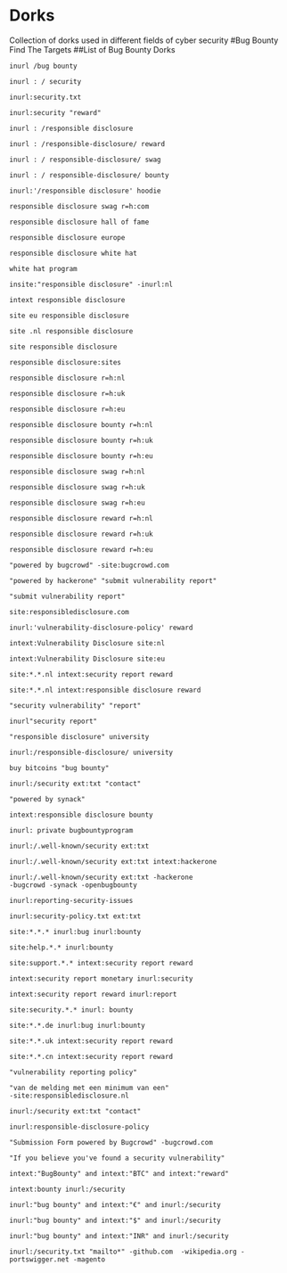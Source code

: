 # Dorks
Collection of dorks used in different fields of cyber security
#Bug Bounty Find The Targets
##List of Bug Bounty Dorks
    
    inurl /bug bounty
    
    inurl : / security
    
    inurl:security.txt
    
    inurl:security "reward"
    
    inurl : /responsible disclosure
    
    inurl : /responsible-disclosure/ reward
    
    inurl : / responsible-disclosure/ swag
    
    inurl : / responsible-disclosure/ bounty
    
    inurl:'/responsible disclosure' hoodie
    
    responsible disclosure swag r=h:com
    
    responsible disclosure hall of fame
    
    responsible disclosure europe
    
    responsible disclosure white hat
    
    white hat program
    
    insite:"responsible disclosure" -inurl:nl
    
    intext responsible disclosure
    
    site eu responsible disclosure
    
    site .nl responsible disclosure
    
    site responsible disclosure
    
    responsible disclosure:sites
    
    responsible disclosure r=h:nl
    
    responsible disclosure r=h:uk
    
    responsible disclosure r=h:eu
    
    responsible disclosure bounty r=h:nl
    
    responsible disclosure bounty r=h:uk
    
    responsible disclosure bounty r=h:eu
    
    responsible disclosure swag r=h:nl
    
    responsible disclosure swag r=h:uk
    
    responsible disclosure swag r=h:eu
    
    responsible disclosure reward r=h:nl
    
    responsible disclosure reward r=h:uk
    
    responsible disclosure reward r=h:eu
    
    "powered by bugcrowd" -site:bugcrowd.com
    
    "powered by hackerone" "submit vulnerability report"
    
    "submit vulnerability report"
    
    site:responsibledisclosure.com
    
    inurl:'vulnerability-disclosure-policy' reward
    
    intext:Vulnerability Disclosure site:nl
    
    intext:Vulnerability Disclosure site:eu
    
    site:*.*.nl intext:security report reward
    
    site:*.*.nl intext:responsible disclosure reward
    
    "security vulnerability" "report"
    
    inurl"security report"
    
    "responsible disclosure" university
    
    inurl:/responsible-disclosure/ university
    
    buy bitcoins "bug bounty"
    
    inurl:/security ext:txt "contact"
    
    "powered by synack"
    
    intext:responsible disclosure bounty
    
    inurl: private bugbountyprogram
    
    inurl:/.well-known/security ext:txt
    
    inurl:/.well-known/security ext:txt intext:hackerone
    
    inurl:/.well-known/security ext:txt -hackerone 
    -bugcrowd -synack -openbugbounty
    
    inurl:reporting-security-issues
    
    inurl:security-policy.txt ext:txt
    
    site:*.*.* inurl:bug inurl:bounty
    
    site:help.*.* inurl:bounty
    
    site:support.*.* intext:security report reward
    
    intext:security report monetary inurl:security 
    
    intext:security report reward inurl:report
    
    site:security.*.* inurl: bounty
    
    site:*.*.de inurl:bug inurl:bounty
    
    site:*.*.uk intext:security report reward
    
    site:*.*.cn intext:security report reward
    
    "vulnerability reporting policy"
    
    "van de melding met een minimum van een" 
    -site:responsibledisclosure.nl
    
    inurl:/security ext:txt "contact"
    
    inurl:responsible-disclosure-policy
    
    "Submission Form powered by Bugcrowd" -bugcrowd.com
    
    "If you believe you've found a security vulnerability"
    
    intext:"BugBounty" and intext:"BTC" and intext:"reward"
    
    intext:bounty inurl:/security
    
    inurl:"bug bounty" and intext:"€" and inurl:/security
    
    inurl:"bug bounty" and intext:"$" and inurl:/security
    
    inurl:"bug bounty" and intext:"INR" and inurl:/security
    
    inurl:/security.txt "mailto*" -github.com  -wikipedia.org -portswigger.net -magento
